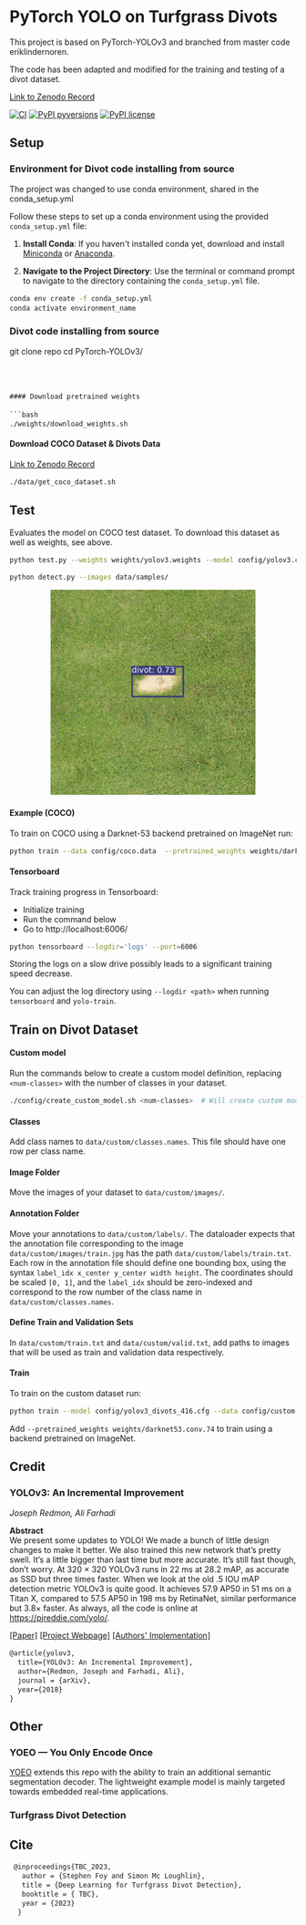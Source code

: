 # PyTorch YOLO on Turfgrass Divots
This project is based on PyTorch-YOLOv3 and branched from master code eriklindernoren.

The code has been adapted and modified for the training and testing of a divot dataset. 

[Link to Zenodo Record](https://www.zenodo.org/record/8375419)


[![CI](https://github.com/eriklindernoren/PyTorch-YOLOv3/actions/workflows/main.yml/badge.svg)](https://github.com/eriklindernoren/PyTorch-YOLOv3/actions/workflows/main.yml) [![PyPI pyversions](https://img.shields.io/pypi/pyversions/pytorchyolo.svg)](https://pypi.python.org/pypi/pytorchyolo/) [![PyPI license](https://img.shields.io/pypi/l/pytorchyolo.svg)](LICENSE)

## Setup

### Environment for Divot code installing from source

The project was changed to use conda environment, shared in the conda_setup.yml

Follow these steps to set up a conda environment using the provided `conda_setup.yml` file:

1. **Install Conda**: If you haven't installed conda yet, download and install [Miniconda](https://docs.conda.io/en/latest/miniconda.html) or [Anaconda](https://www.anaconda.com/products/distribution).

2. **Navigate to the Project Directory**: Use the terminal or command prompt to navigate to the directory containing the `conda_setup.yml` file.

```bash
conda env create -f conda_setup.yml
conda activate environment_name


```


### Divot code installing from source


git clone repo
cd PyTorch-YOLOv3/


```



#### Download pretrained weights

```bash
./weights/download_weights.sh
```

#### Download COCO Dataset & Divots Data
[Link to Zenodo Record](https://www.zenodo.org/record/8375419)

```bash
./data/get_coco_dataset.sh
```

## Test
Evaluates the model on COCO test dataset.
To download this dataset as well as weights, see above.

```bash
python test.py --weights weights/yolov3.weights --model config/yolov3.cfg 
```


```bash
python detect.py --images data/samples/
```

<p align="center"><img src="https://github.com/stevefoy/PyTorch-YOLOv3/raw/master/assets/divot.png" width="360"\></p>


#### Example (COCO)
To train on COCO using a Darknet-53 backend pretrained on ImageNet run:

```bash
python train --data config/coco.data  --pretrained_weights weights/darknet53.conv.74
```

#### Tensorboard
Track training progress in Tensorboard:
* Initialize training
* Run the command below
* Go to http://localhost:6006/

```bash
python tensorboard --logdir='logs' --port=6006
```

Storing the logs on a slow drive possibly leads to a significant training speed decrease.

You can adjust the log directory using `--logdir <path>` when running `tensorboard` and `yolo-train`.

## Train on Divot Dataset

#### Custom model
Run the commands below to create a custom model definition, replacing `<num-classes>` with the number of classes in your dataset.

```bash
./config/create_custom_model.sh <num-classes>  # Will create custom model 'yolov3-custom.cfg'
```

#### Classes
Add class names to `data/custom/classes.names`. This file should have one row per class name.

#### Image Folder
Move the images of your dataset to `data/custom/images/`.

#### Annotation Folder
Move your annotations to `data/custom/labels/`. The dataloader expects that the annotation file corresponding to the image `data/custom/images/train.jpg` has the path `data/custom/labels/train.txt`. Each row in the annotation file should define one bounding box, using the syntax `label_idx x_center y_center width height`. The coordinates should be scaled `[0, 1]`, and the `label_idx` should be zero-indexed and correspond to the row number of the class name in `data/custom/classes.names`.

#### Define Train and Validation Sets
In `data/custom/train.txt` and `data/custom/valid.txt`, add paths to images that will be used as train and validation data respectively.

#### Train
To train on the custom dataset run:

```bash
python train --model config/yolov3_divots_416.cfg --data config/custom.data
```

Add `--pretrained_weights weights/darknet53.conv.74` to train using a backend pretrained on ImageNet.



## Credit

### YOLOv3: An Incremental Improvement
_Joseph Redmon, Ali Farhadi_ <br>

**Abstract** <br>
We present some updates to YOLO! We made a bunch
of little design changes to make it better. We also trained
this new network that’s pretty swell. It’s a little bigger than
last time but more accurate. It’s still fast though, don’t
worry. At 320 × 320 YOLOv3 runs in 22 ms at 28.2 mAP,
as accurate as SSD but three times faster. When we look
at the old .5 IOU mAP detection metric YOLOv3 is quite
good. It achieves 57.9 AP50 in 51 ms on a Titan X, compared
to 57.5 AP50 in 198 ms by RetinaNet, similar performance
but 3.8× faster. As always, all the code is online at
https://pjreddie.com/yolo/.

[[Paper]](https://pjreddie.com/media/files/papers/YOLOv3.pdf) [[Project Webpage]](https://pjreddie.com/darknet/yolo/) [[Authors' Implementation]](https://github.com/pjreddie/darknet)

```
@article{yolov3,
  title={YOLOv3: An Incremental Improvement},
  author={Redmon, Joseph and Farhadi, Ali},
  journal = {arXiv},
  year={2018}
}
```

## Other

### YOEO — You Only Encode Once

[YOEO](https://github.com/bit-bots/YOEO) extends this repo with the ability to train an additional semantic segmentation decoder. The lightweight example model is mainly targeted towards embedded real-time applications.


### Turfgrass Divot Detection
## Cite
```
 @inproceedings{TBC_2023,
   author = {Stephen Foy and Simon Mc Loughlin},
   title = {Deep Learning for Turfgrass Divot Detection},
   booktitle = { TBC},
   year = {2023}
  }
